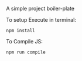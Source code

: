 A simple project boiler-plate


To setup Execute in terminal:
```
npm install
```
To Compile JS:
```
npm run compile
```
